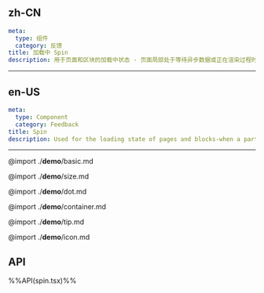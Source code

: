 ## zh-CN
```yaml
meta:
  type: 组件
  category: 反馈
title: 加载中 Spin
description: 用于页面和区块的加载中状态 - 页面局部处于等待异步数据或正在渲染过程时，合适的加载动效会有效缓解用户的焦虑。
```
---
## en-US
```yaml
meta:
  type: Component
  category: Feedback
title: Spin
description: Used for the loading state of pages and blocks-when a part of the page is waiting for asynchronous data or is in the rendering process, appropriate loading dynamics will effectively alleviate user anxiety.
```
---

@import ./__demo__/basic.md

@import ./__demo__/size.md

@import ./__demo__/dot.md

@import ./__demo__/container.md

@import ./__demo__/tip.md

@import ./__demo__/icon.md

## API

%%API(spin.tsx)%%
